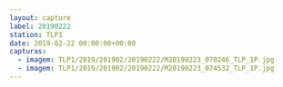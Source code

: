 ```yaml
---
layout: capture
label: 20190222
station: TLP1
date: 2019-02-22 00:00:00+00:00
capturas:
  - imagem: TLP1/2019/201902/20190222/M20190223_070246_TLP_1P.jpg
  - imagem: TLP1/2019/201902/20190222/M20190223_074532_TLP_1P.jpg
---
```

